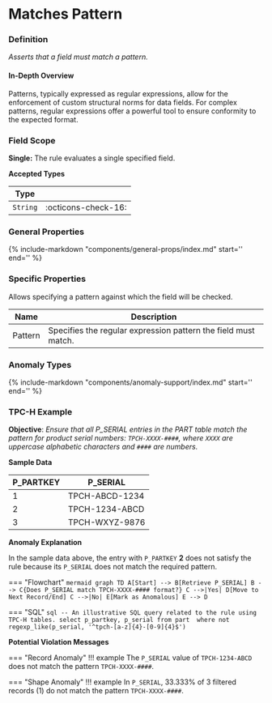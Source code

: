 # Matches Pattern

### Definition

*Asserts that a field must match a pattern.*

#### In-Depth Overview

Patterns, typically expressed as regular expressions, allow for the enforcement of custom structural norms for data fields. For complex patterns, regular expressions offer a powerful tool to ensure conformity to the expected format.

### Field Scope

**Single:** The rule evaluates a single specified field.

**Accepted Types**

| Type        |                          |
|-------------|--------------------------|
| `String`    | <div style="text-align:center">:octicons-check-16:</div>  |

### General Properties

{%
    include-markdown "components/general-props/index.md"
    start='<!-- all-props--start -->'
    end='<!-- all-props--end -->'
%}

### Specific Properties

Allows specifying a pattern against which the field will be checked.

| Name                 | Description |
|----------------------|-------------|
| <div class="text-primary">Pattern</div>          | Specifies the regular expression pattern the field must match. |

### Anomaly Types

{%
    include-markdown "components/anomaly-support/index.md"
    start='<!-- all-types--start -->'
    end='<!-- all-types--end -->'
%}

### TPC-H Example

**Objective**: *Ensure that all P_SERIAL entries in the PART table match the pattern for product serial numbers: `TPCH-XXXX-####`, where `XXXX` are uppercase alphabetic characters and `####` are numbers.*

**Sample Data**

| P_PARTKEY | P_SERIAL                    |
|-----------|-----------------------------|
| 1         | TPCH-ABCD-1234              |
| 2         | <span class="text-negative">TPCH-1234-ABCD</span>  |
| 3         | TPCH-WXYZ-9876              |

**Anomaly Explanation**

In the sample data above, the entry with `P_PARTKEY` **2** does not satisfy the rule because its `P_SERIAL` does not match the required pattern.

=== "Flowchart"
    ```mermaid
    graph TD
    A[Start] --> B[Retrieve P_SERIAL]
    B --> C{Does P_SERIAL match TPCH-XXXX-#### format?}
    C -->|Yes| D[Move to Next Record/End]
    C -->|No| E[Mark as Anomalous]
    E --> D
    ```

=== "SQL"
    ```sql
    -- An illustrative SQL query related to the rule using TPC-H tables.
    select
        p_partkey,
        p_serial
    from part 
    where
        not regexp_like(p_serial, '^tpch-[a-z]{4}-[0-9]{4}$')
    ```

**Potential Violation Messages**

=== "Record Anomaly"
    !!! example
        The `P_SERIAL` value of `TPCH-1234-ABCD` does not match the pattern `TPCH-XXXX-####`.
        
=== "Shape Anomaly"
    !!! example
        In `P_SERIAL`, 33.333% of 3 filtered records (1) do not match the pattern `TPCH-XXXX-####`.
